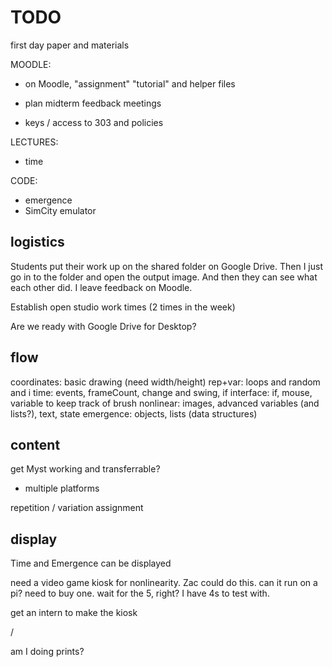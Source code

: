 # TODO

first day paper and materials

MOODLE:
- on Moodle, "assignment" "tutorial" and helper files

- plan midterm feedback meetings
- keys / access to 303 and policies


LECTURES:
- time


CODE:
- emergence
- SimCity emulator


## logistics

Students put their work up on the shared folder on Google Drive. Then I just go in to the folder and open the output image. And then they can see what each other did. I leave feedback on Moodle. 

Establish open studio work times (2 times in the week)

Are we ready with Google Drive for Desktop?


## flow
coordinates: basic drawing (need width/height)
rep+var: loops and random and i
time: events, frameCount, change and swing, if
interface: if, mouse, variable to keep track of brush
nonlinear: images, advanced variables (and lists?), text, state
emergence: objects, lists (data structures)


## content
get Myst working and transferrable?
- multiple platforms

repetition / variation assignment


## display
Time and Emergence can be displayed

need a video game kiosk for nonlinearity. Zac could do this. can it run on a pi? need to buy one. wait for the 5, right? I have 4s to test with.

get an intern to make the kiosk

/

am I doing prints?